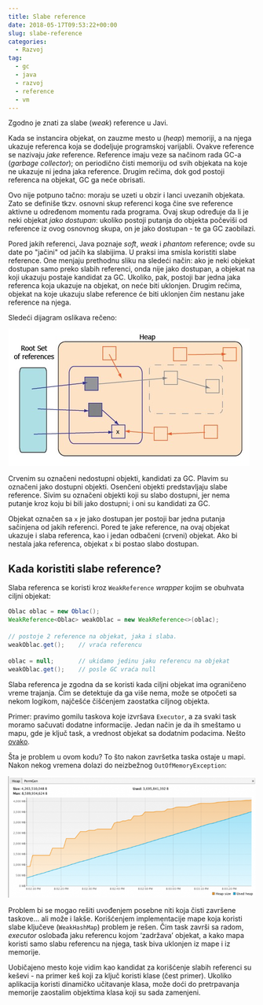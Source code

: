 ```yaml
---
title: Slabe reference
date: 2018-05-17T09:53:22+00:00
slug: slabe-reference
categories:
  - Razvoj
tag:
  - gc
  - java
  - razvoj
  - reference
  - vm
---
```


Zgodno je znati za slabe (_weak_) reference u Javi.

<!--more-->

Kada se instancira objekat, on zauzme mesto u (_heap_) memoriji, a na njega ukazuje referenca koja se dodeljuje programskoj varijabli. Ovakve reference se nazivaju _jake_ reference. Reference imaju veze sa načinom rada GC-a (_garbage collector_); on periodično čisti memoriju od svih objekata na koje ne ukazuje ni jedna jaka reference. Drugim rečima, dok god postoji referenca na objekat, GC ga neće obrisati.

Ovo nije potpuno tačno: moraju se uzeti u obzir i lanci uvezanih objekata. Zato se definiše tkzv. osnovni skup referenci koga čine sve reference aktivne u određenom momentu rada programa. Ovaj skup određuje da li je neki objekat _jako dostupan_: ukoliko postoji putanja do objekta počeviši od reference iz ovog osnovnog skupa, on je jako dostupan - te ga GC zaobilazi.

Pored jakih referenci, Java poznaje _soft_, _weak_ i _phantom_ reference; ovde su date po "jačini" od jačih ka slabijima. U praksi ima smisla koristiti slabe reference. One menjaju prethodnu sliku na sledeći način: ako je neki objekat dostupan samo preko slabih referenci, onda nije jako dostupan, a objekat na koji ukazuju postaje kandidat za GC. Ukoliko, pak, postoji bar jedna jaka referenca koja ukazuje na objekat, on neće biti uklonjen. Drugim rečima, objekat na koje ukazuju slabe reference će biti uklonjen čim nestanu jake reference na njega.

Sledeći dijagram oslikava rečeno:

![](vm2.jpg)

Crvenim su označeni nedostupni objekti, kandidati za GC. Plavim su označeni jako dostupni objekti. Osenčeni objekti predstavljaju slabe reference. Sivim su označeni objekti koji su slabo dostupni, jer nema putanje kroz koju bi bili jako dostupni; i oni su kandidati za GC.

Objekat označen sa `x` je jako dostupan jer postoji bar jedna putanja sačinjena od jakih referenci. Pored te jake reference, na ovaj objekat ukazuje i slaba referenca, kao i jedan odbačeni (crveni) objekat. Ako bi nestala jaka referenca, objekat `x` bi postao slabo dostupan.

## Kada koristiti slabe reference?

Slaba referenca se koristi kroz `WeakReference` _wrapper_ kojim se obuhvata ciljni objekat:

```java
Oblac oblac = new Oblac();
WeakReference<Oblac> weakOblac = new WeakReference<>(oblac);

// postoje 2 reference na objekat, jaka i slaba.
weakOblac.get();    // vraća referencu

oblac = null;       // ukidamo jedinu jaku referencu na objekat
weakOblac.get();    // posle GC vraća null
```

Slaba referenca je zgodna da se koristi kada ciljni objekat ima ograničeno vreme trajanja. Čim se detektuje da ga više nema, može se otpočeti sa nekom logikom, najčešće čišćenjem zaostatka ciljnog objekta.

Primer: pravimo gomilu taskova koje izvršava `Executor`, a za svaki task moramo sačuvati dodatne informacije. Jedan način je da ih smeštamo u mapu, gde je ključ task, a vrednost objekat sa dodatnim podacima. Nešto [ovako](https://github.com/igr/void/blob/master/src/main/java/v/o/i/d/ref/MapLeaker.java).

Šta je problem u ovom kodu? To što nakon završetka taska ostaje u mapi. Nakon nekog vremena dolazi do neizbežnog `OutOfMemoryException`:

![](oom.png)

Problem bi se mogao rešiti uvođenjem posebne niti koja čisti završene taskove... ali može i lakše. Korišćenjem implementacije mape koja koristi slabe ključeve (`WeakHashMap`) problem je rešen. Čim task završi sa radom, _executor_ oslobađa jaku referencu kojom ‘zadržava’ objekat, a kako mapa koristi samo slabu referencu na njega, task biva uklonjen iz mape i iz memorije.

Uobičajeno mesto koje vidim kao kandidat za korišćenje slabih referenci su keševi - na primer keš koji za ključ koristi klase (čest primer). Ukoliko aplikacija koristi dinamičko učitavanje klasa, može doći do pretrpavanja memorije zaostalim objektima klasa koji su sada zamenjeni.
